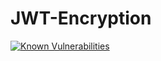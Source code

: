 # JWT-Encryption


<a href="https://snyk.io/test/github/devu-62442/JWT-Encrytion?targetFile=package.json"><img src="https://snyk.io/test/github/devu-62442/JWT-Encrytion/badge.svg?targetFile=package.json" alt="Known Vulnerabilities" data-canonical-src="https://snyk.io/test/github/devu-62442/JWT-Encrytion?targetFile=package.json" style="max-width:100%;"></a>
